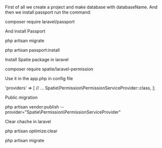 First of all we create a project and make database with databaseName.
And then we install passport run the command:

composer require laravel/passport

And install Passport

php artisan migrate

php artisan passport:install

Install Spatie package in laravel 

 composer require spatie/laravel-permission

Use it in the app.php in config file

 'providers' => [
    // ...
    Spatie\Permission\PermissionServiceProvider::class,
];

Public migration 

php artisan vendor:publish --provider="Spatie\Permission\PermissionServiceProvider"

Clear chache in laravel 

 php artisan optimize:clear


  php artisan migrate